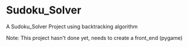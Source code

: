 # Sudoku_Solver

A Sudoku_Solver Project using backtracking algorithm

Note: This project hasn't done yet, needs to create a front_end (pygame)

